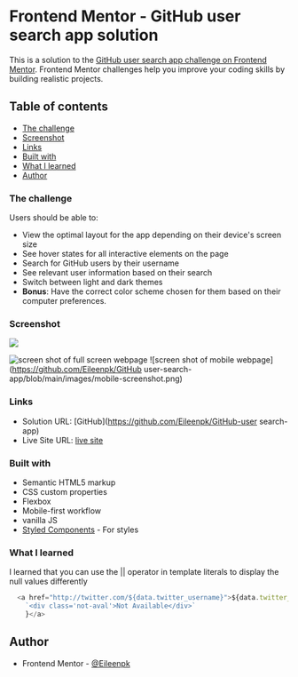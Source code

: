 # Frontend Mentor - GitHub user search app solution

This is a solution to the [GitHub user search app challenge on Frontend Mentor](https://www.frontendmentor.io/challenges/github-user-search-app-Q09YOgaH6). Frontend Mentor challenges help you improve your coding skills by building realistic projects. 

## Table of contents

  - [The challenge](#the-challenge)
  - [Screenshot](#screenshot)
  - [Links](#links)
  - [Built with](#built-with)
  - [What I learned](#what-i-learned)
- [Author](#author)

### The challenge

Users should be able to:

- View the optimal layout for the app depending on their device's screen size
- See hover states for all interactive elements on the page
- Search for GitHub users by their username
- See relevant user information based on their search
- Switch between light and dark themes
- **Bonus**: Have the correct color scheme chosen for them based on their computer preferences.

### Screenshot

![](./screenshot.jpg)

![screen shot of full screen webpage](https://github.com/Eileenpk/GitHub-user-search-app/blob/main/images/website-screenshot.png)
![screen shot of mobile webpage](https://github.com/Eileenpk/GitHub user-search-app/blob/main/images/mobile-screenshot.png)


### Links

- Solution URL: [GitHub](https://github.com/Eileenpk/GitHub-user search-app)
- Live Site URL: [live site]( https://eileenpk.github.io/GitHub-user-search-app/)


### Built with

- Semantic HTML5 markup
- CSS custom properties
- Flexbox
- Mobile-first workflow
- vanilla JS
- [Styled Components](https://styled-components.com/) - For styles

### What I learned

I learned that you can use the || operator in template literals to display the null values differently

```js
  <a href="http://twitter.com/${data.twitter_username}">${data.twitter_username || 
    `<div class='not-aval'>Not Available</div>`
    }</a>
```


## Author

- Frontend Mentor - [@Eileenpk](https://www.frontendmentor.io/profile/Eileenpk)

